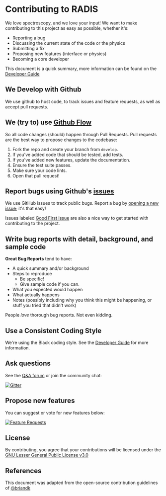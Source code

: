 # Contributing to RADIS 

We love spectroscopy, and we love your input! We want to make contributing to this project as easy as possible, whether it's:

- Reporting a bug
- Discussing the current state of the code or the physics
- Submitting a fix
- Proposing new features (interface or physics)
- Becoming a core developer

This document is a quick summary, more information can be found on the [Developer Guide](https://radis.readthedocs.io/en/latest/dev/developer.html) 

## We Develop with Github
We use github to host code, to track issues and feature requests, as well as accept pull requests.

## We (try to) use [Github Flow](https://guides.github.com/introduction/flow/index.html)
So all code changes (should) happen through Pull Requests. 
Pull requests are the best way to propose changes to the codebase:

1. Fork the repo and create your branch from `develop`.
2. If you've added code that should be tested, add tests.
3. If you've added new features, update the documentation.
4. Ensure the test suite passes.
5. Make sure your code lints.
6. Open that pull request!

## Report bugs using Github's [issues](https://github.com/radis/radis/issues)
We use GitHub issues to track public bugs. Report a bug by [opening a new issue](); it's that easy!

Issues labeled [Good First Issue](https://github.com/radis/radis/issues?q=is%3Aissue+is%3Aopen+label%3A%22good+first+issue%22)
are also a nice way to get started with contributing to the project. 

## Write bug reports with detail, background, and sample code

**Great Bug Reports** tend to have:

- A quick summary and/or background
- Steps to reproduce
  - Be specific!
  - Give sample code if you can.
- What you expected would happen
- What actually happens
- Notes (possibly including why you think this might be happening, or stuff you tried that didn't work)

People *love* thorough bug reports. Not even kidding.

## Use a Consistent Coding Style

We're using the Black coding style. See the [Developer Guide](https://radis.readthedocs.io/en/latest/dev/developer.html#code-linting) 
for more information. 

## Ask questions

See the [Q&A forum](https://groups.google.com/forum/#!forum/radis-radiation>) 
or join the community chat: 

[![Gitter](https://badges.gitter.im/Join%20Chat.svg)](https://gitter.im/radis-radiation/community)

## Propose new features

You can suggest or vote for new features below:

[![Feature Requests](https://feathub.com/radis/radis?format=svg)](https://feathub.com/radis/radis)

## License
By contributing, you agree that your contributions will be licensed under the [GNU Lesser General Public License v3.0](https://github.com/radis/radis/blob/develop/LICENSE)

## References
This document was adapted from the open-source contribution guidelines of [@briandk](https://gist.github.com/briandk/3d2e8b3ec8daf5a27a62)
